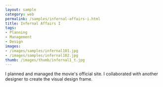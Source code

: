 ```yaml
---
layout: sample
category: web
permalink: /samples/infernal-affairs-i.html
title: Infernal Affairs I
tags:
- Planning
- Management
- Design
images:
- /images/samples/infernal101.jpg
- /images/samples/infernal102.jpg
thumb: /images/thumb/infernal1_t.jpg
---
```

I planned and managed the movie's official site. I collaborated with another designer to create the visual design frame.
